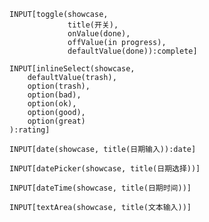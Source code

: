
```meta-bind
INPUT[toggle(showcase, 
             title(开关),
             onValue(done),
             offValue(in progress),
             defaultValue(done)):complete]
```

```meta-bind
INPUT[inlineSelect(showcase,
	defaultValue(trash),
    option(trash),
    option(bad),
    option(ok),
    option(good),
    option(great)
):rating]
```

```meta-bind
INPUT[date(showcase, title(日期输入)):date]
```

```meta-bind
INPUT[datePicker(showcase, title(日期选择))]
```

```meta-bind
INPUT[dateTime(showcase, title(日期时间))]
```

```meta-bind
INPUT[textArea(showcase, title(文本输入))]
```
